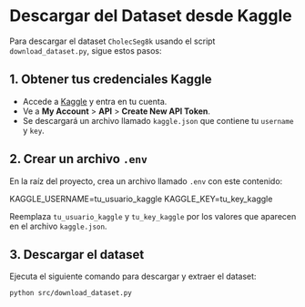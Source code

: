 # Descargar del Dataset desde Kaggle

Para descargar el dataset `CholecSeg8k` usando el script `download_dataset.py`, sigue estos pasos:


## 1. Obtener tus credenciales Kaggle

- Accede a [Kaggle](https://www.kaggle.com/) y entra en tu cuenta.
- Ve a **My Account** > **API** > **Create New API Token**.
- Se descargará un archivo llamado `kaggle.json` que contiene tu `username` y `key`.

## 2. Crear un archivo `.env`

En la raíz del proyecto, crea un archivo llamado `.env` con este contenido:

KAGGLE_USERNAME=tu_usuario_kaggle
KAGGLE_KEY=tu_key_kaggle

Reemplaza `tu_usuario_kaggle` y `tu_key_kaggle` por los valores que aparecen en el archivo `kaggle.json`.

## 3. Descargar el dataset

Ejecuta el siguiente comando para descargar y extraer el dataset:

```bash
python src/download_dataset.py
